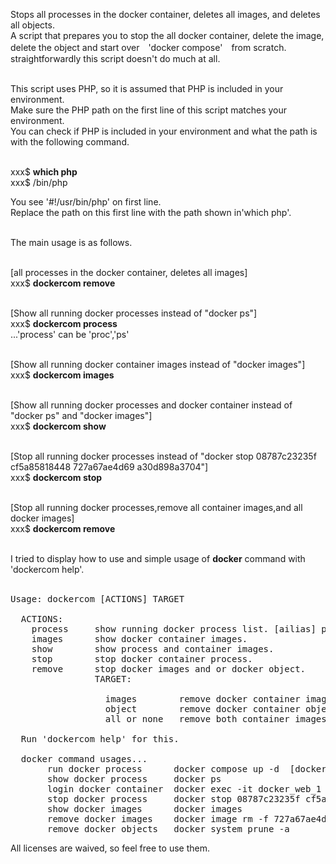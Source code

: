 Stops all processes in the docker container, deletes all images, and deletes all objects.<br>
A script that prepares you to stop the all docker container, delete the image, delete the object and start over　'docker compose'　from scratch.<br>
straightforwardly this script doesn't do much at all.<br><br>

This script uses PHP, so it is assumed that PHP is included in your environment.<br>
Make sure the PHP path on the first line of this script matches your environment.<br>
You can check if PHP is included in your environment and what the path is with the following command.<br><br>

xxx$ <b>which php</b><br>
xxx$ /bin/php

You see '#!/usr/bin/php' on first line.<br>
Replace the path on this first line with the path shown in'which php'.<br><br>

The main usage is as follows.<br><br>

[all processes in the docker container, deletes all images]<br>
xxx$ <b>dockercom remove</b><br><br>

[Show all running docker processes instead of "docker ps"]<br>
xxx$ <b>dockercom process</b><br>
...'process' can be 'proc','ps'<br><br>

[Show all running docker container images instead of "docker images"]<br>
xxx$ <b>dockercom images</b><br><br>

[Show all running docker processes and docker container instead of "docker ps" and "docker images"]<br>
xxx$ <b>dockercom show</b><br><br>

[Stop all running docker processes instead of "docker stop 08787c23235f cf5a85818448 727a67ae4d69 a30d898a3704"]<br>
xxx$ <b>dockercom stop</b><br><br>

[Stop all running docker processes,remove all container images,and all docker images]<br>
xxx$ <b>dockercom remove</b><br><br>

I tried to display how to use and simple usage of <b>docker</b> command with 'dockercom help'.<br><br>
<pre>Usage:	dockercom [ACTIONS] TARGET<br>
  ACTIONS:
    process     show running docker process list. [ailias] proc,ps
    images      show docker container images.
    show        show process and container images.
    stop        stop docker container process.
    remove      stop docker images and or docker object.
                TARGET:<br>
                  images        remove docker container images.
                  object        remove docker container object.
                  all or none   remove both container images and container object.

  Run 'dockercom help' for this.

  docker command usages...
       run docker process      docker compose up -d  [docker-compose up -d --build]
       show docker process     docker ps
       login docker container  docker exec -it docker_web_1 bash
       stop docker process     docker stop 08787c23235f cf5a85818448
       show docker images      docker images
       remove docker images    docker image rm -f 727a67ae4d69 a30d898a3704
       remove docker objects   docker system prune -a</pre>

All licenses are waived, so feel free to use them.

